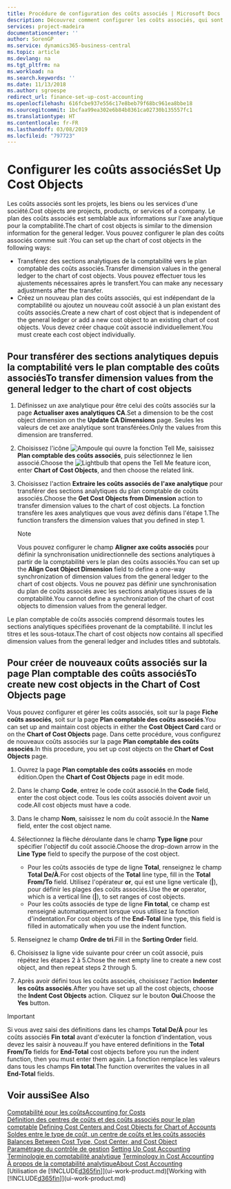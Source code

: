 ```yaml
---
title: Procédure de configuration des coûts associés | Microsoft Docs
description: Découvrez comment configurer les coûts associés, qui sont similaires aux axes analytiques pour la comptabilité.
services: project-madeira
documentationcenter: ''
author: SorenGP
ms.service: dynamics365-business-central
ms.topic: article
ms.devlang: na
ms.tgt_pltfrm: na
ms.workload: na
ms.search.keywords: ''
ms.date: 11/13/2018
ms.author: sgroespe
redirect_url: finance-set-up-cost-accounting
ms.openlocfilehash: 616fcbe937e556c17e8beb79f68bc961ea8bbe18
ms.sourcegitcommit: 1bcfaa99ea302e6b84b8361ca02730b135557fc1
ms.translationtype: HT
ms.contentlocale: fr-FR
ms.lasthandoff: 03/08/2019
ms.locfileid: "797723"
---
```

# <a name="set-up-cost-objects"></a><span data-ttu-id="cd357-103">Configurer les coûts associés</span><span class="sxs-lookup"><span data-stu-id="cd357-103">Set Up Cost Objects</span></span>
<span data-ttu-id="cd357-104">Les coûts associés sont les projets, les biens ou les services d'une société.</span><span class="sxs-lookup"><span data-stu-id="cd357-104">Cost objects are projects, products, or services of a company.</span></span> <span data-ttu-id="cd357-105">Le plan des coûts associés est semblable aux informations sur l'axe analytique pour la comptabilité.</span><span class="sxs-lookup"><span data-stu-id="cd357-105">The chart of cost objects is similar to the dimension information for the general ledger.</span></span> <span data-ttu-id="cd357-106">Vous pouvez configurer le plan des coûts associés comme suit :</span><span class="sxs-lookup"><span data-stu-id="cd357-106">You can set up the chart of cost objects in the following ways:</span></span>  

* <span data-ttu-id="cd357-107">Transférez des sections analytiques de la comptabilité vers le plan comptable des coûts associés.</span><span class="sxs-lookup"><span data-stu-id="cd357-107">Transfer dimension values in the general ledger to the chart of cost objects.</span></span> <span data-ttu-id="cd357-108">Vous pouvez effectuer tous les ajustements nécessaires après le transfert.</span><span class="sxs-lookup"><span data-stu-id="cd357-108">You can make any necessary adjustments after the transfer.</span></span>  
* <span data-ttu-id="cd357-109">Créez un nouveau plan des coûts associés, qui est indépendant de la comptabilité ou ajoutez un nouveau coût associé à un plan existant des coûts associés.</span><span class="sxs-lookup"><span data-stu-id="cd357-109">Create a new chart of cost object that is independent of the general ledger or add a new cost object to an existing chart of cost objects.</span></span> <span data-ttu-id="cd357-110">Vous devez créer chaque coût associé individuellement.</span><span class="sxs-lookup"><span data-stu-id="cd357-110">You must create each cost object individually.</span></span>  

## <a name="to-transfer-dimension-values-from-the-general-ledger-to-the-chart-of-cost-objects"></a><span data-ttu-id="cd357-111">Pour transférer des sections analytiques depuis la comptabilité vers le plan comptable des coûts associés</span><span class="sxs-lookup"><span data-stu-id="cd357-111">To transfer dimension values from the general ledger to the chart of cost objects</span></span>  
1.  <span data-ttu-id="cd357-112">Définissez un axe analytique pour être celui des coûts associés sur la page **Actualiser axes analytiques CA**.</span><span class="sxs-lookup"><span data-stu-id="cd357-112">Set a dimension to be the cost object dimension on the **Update CA Dimensions** page.</span></span> <span data-ttu-id="cd357-113">Seules les valeurs de cet axe analytique sont transférées.</span><span class="sxs-lookup"><span data-stu-id="cd357-113">Only the values from this dimension are transferred.</span></span>  
2.  <span data-ttu-id="cd357-114">Choisissez l'icône ![Ampoule qui ouvre la fonction Tell Me](media/ui-search/search_small.png "Dites-moi ce que vous voulez faire"), saisissez **Plan comptable des coûts associés**, puis sélectionnez le lien associé.</span><span class="sxs-lookup"><span data-stu-id="cd357-114">Choose the ![Lightbulb that opens the Tell Me feature](media/ui-search/search_small.png "Tell me what you want to do") icon, enter **Chart of Cost Objects**, and then choose the related link.</span></span>  
3.  <span data-ttu-id="cd357-115">Choisissez l'action **Extraire les coûts associés de l'axe analytique** pour transférer des sections analytiques du plan comptable de coûts associés.</span><span class="sxs-lookup"><span data-stu-id="cd357-115">Choose the **Get Cost Objects from Dimension** action to transfer dimension values to the chart of cost objects.</span></span> <span data-ttu-id="cd357-116">La fonction transfère les axes analytiques que vous avez définis dans l'étape 1.</span><span class="sxs-lookup"><span data-stu-id="cd357-116">The function transfers the dimension values that you defined in step 1.</span></span>  

    > [!NOTE]  
    >  <span data-ttu-id="cd357-117">Vous pouvez configurer le champ **Aligner axe coûts associés** pour définir la synchronisation unidirectionnelle des sections analytiques à partir de la comptabilité vers le plan des coûts associés.</span><span class="sxs-lookup"><span data-stu-id="cd357-117">You can set up the **Align Cost Object Dimension**  field to define a one-way synchronization of dimension values from the general ledger to the chart of cost objects.</span></span> <span data-ttu-id="cd357-118">Vous ne pouvez pas définir une synchronisation du plan de coûts associés avec les sections analytiques issues de la comptabilité.</span><span class="sxs-lookup"><span data-stu-id="cd357-118">You cannot define a synchronization of the chart of cost objects to dimension values from the general ledger.</span></span>  

<span data-ttu-id="cd357-119">Le plan comptable de coûts associés comprend désormais toutes les sections analytiques spécifiées provenant de la comptabilité. Il inclut les titres et les sous-totaux.</span><span class="sxs-lookup"><span data-stu-id="cd357-119">The chart of cost objects now contains all specified dimension values from the general ledger and includes titles and subtotals.</span></span>  

## <a name="to-create-new-cost-objects-in-the-chart-of-cost-objects-page"></a><span data-ttu-id="cd357-120">Pour créer de nouveaux coûts associés sur la page Plan comptable des coûts associés</span><span class="sxs-lookup"><span data-stu-id="cd357-120">To create new cost objects in the Chart of Cost Objects page</span></span>  
<span data-ttu-id="cd357-121">Vous pouvez configurer et gérer les coûts associés, soit sur la page **Fiche coûts associés**, soit sur la page **Plan comptable des coûts associés**.</span><span class="sxs-lookup"><span data-stu-id="cd357-121">You can set up and maintain cost objects in either the **Cost Object Card** card or on the **Chart of Cost Objects** page.</span></span> <span data-ttu-id="cd357-122">Dans cette procédure, vous configurez de nouveaux coûts associés sur la page **Plan comptable des coûts associés**.</span><span class="sxs-lookup"><span data-stu-id="cd357-122">In this procedure, you set up cost objects on the **Chart of Cost Objects** page.</span></span>  

1.  <span data-ttu-id="cd357-123">Ouvrez la page **Plan comptable des coûts associés** en mode édition.</span><span class="sxs-lookup"><span data-stu-id="cd357-123">Open the **Chart of Cost Objects** page in edit mode.</span></span>  
2.  <span data-ttu-id="cd357-124">Dans le champ **Code**, entrez le code coût associé.</span><span class="sxs-lookup"><span data-stu-id="cd357-124">In the **Code** field, enter the cost object code.</span></span> <span data-ttu-id="cd357-125">Tous les coûts associés doivent avoir un code.</span><span class="sxs-lookup"><span data-stu-id="cd357-125">All cost objects must have a code.</span></span>  
3.  <span data-ttu-id="cd357-126">Dans le champ **Nom**, saisissez le nom du coût associé.</span><span class="sxs-lookup"><span data-stu-id="cd357-126">In the **Name** field, enter the cost object name.</span></span>  
4.  <span data-ttu-id="cd357-127">Sélectionnez la flèche déroulante dans le champ **Type ligne** pour spécifier l'objectif du coût associé.</span><span class="sxs-lookup"><span data-stu-id="cd357-127">Choose the drop-down arrow in the **Line Type** field to specify the purpose of the cost object.</span></span>  

    * <span data-ttu-id="cd357-128">Pour les coûts associés de type de ligne **Total**, renseignez le champ **Total De/À**.</span><span class="sxs-lookup"><span data-stu-id="cd357-128">For cost objects of the **Total** line type, fill in the **Total From/To** field.</span></span> <span data-ttu-id="cd357-129">Utilisez l'opérateur **or**, qui est une ligne verticale (**&#124;**), pour définir les plages des coûts associés.</span><span class="sxs-lookup"><span data-stu-id="cd357-129">Use the **or** operator, which is a vertical line (**&#124;**), to set ranges of cost objects.</span></span>  
    * <span data-ttu-id="cd357-130">Pour les coûts associés de type de ligne **Fin total**, ce champ est renseigné automatiquement lorsque vous utilisez la fonction d'indentation.</span><span class="sxs-lookup"><span data-stu-id="cd357-130">For cost objects of the **End-Total** line type, this field is filled in automatically when you use  the indent function.</span></span>  
5.  <span data-ttu-id="cd357-131">Renseignez le champ **Ordre de tri**.</span><span class="sxs-lookup"><span data-stu-id="cd357-131">Fill in the **Sorting Order** field.</span></span>  
6.  <span data-ttu-id="cd357-132">Choisissez la ligne vide suivante pour créer un coût associé, puis répétez les étapes 2 à 5.</span><span class="sxs-lookup"><span data-stu-id="cd357-132">Chose the next empty line to create a new cost object, and then repeat steps 2 through 5.</span></span>  
7.  <span data-ttu-id="cd357-133">Après avoir défini tous les coûts associés, choisissez l'action **Indenter les coûts associés**.</span><span class="sxs-lookup"><span data-stu-id="cd357-133">After you have set up all the cost objects, choose the **Indent Cost Objects** action.</span></span> <span data-ttu-id="cd357-134">Cliquez sur le bouton **Oui**.</span><span class="sxs-lookup"><span data-stu-id="cd357-134">Choose the **Yes** button.</span></span>  

> [!IMPORTANT]  
>  <span data-ttu-id="cd357-135">Si vous avez saisi des définitions dans les champs **Total De/À** pour les coûts associés **Fin total** avant d'exécuter la fonction d'indentation, vous devez les saisir à nouveau.</span><span class="sxs-lookup"><span data-stu-id="cd357-135">If you have entered definitions in the **Total From/To** fields for **End-Total** cost objects before you run the indent function, then you must enter them again.</span></span> <span data-ttu-id="cd357-136">La fonction remplace les valeurs dans tous les champs **Fin total**.</span><span class="sxs-lookup"><span data-stu-id="cd357-136">The function overwrites the values in all **End-Total** fields.</span></span>  

## <a name="see-also"></a><span data-ttu-id="cd357-137">Voir aussi</span><span class="sxs-lookup"><span data-stu-id="cd357-137">See Also</span></span>  
[<span data-ttu-id="cd357-138">Comptabilité pour les coûts</span><span class="sxs-lookup"><span data-stu-id="cd357-138">Accounting for Costs</span></span>](finance-manage-cost-accounting.md)  
<span data-ttu-id="cd357-139">[Définition des centres de coûts et des coûts associés pour le plan comptable](finance-defining-cost-centers-and-cost-objects-for-chart-of-accounts.md) </span><span class="sxs-lookup"><span data-stu-id="cd357-139">[Defining Cost Centers and Cost Objects for Chart of Accounts](finance-defining-cost-centers-and-cost-objects-for-chart-of-accounts.md) </span></span>  
<span data-ttu-id="cd357-140">[Soldes entre le type de coût, un centre de coûts et les coûts associés](finance-balances-between-cost-type-cost-center-and-cost-object.md) </span><span class="sxs-lookup"><span data-stu-id="cd357-140">[Balances Between Cost Type, Cost Center, and Cost Object](finance-balances-between-cost-type-cost-center-and-cost-object.md) </span></span>  
<span data-ttu-id="cd357-141">[Paramétrage du contrôle de gestion](finance-set-up-cost-accounting.md) </span><span class="sxs-lookup"><span data-stu-id="cd357-141">[Setting Up Cost Accounting](finance-set-up-cost-accounting.md) </span></span>  
<span data-ttu-id="cd357-142">[Terminologie en comptabilité analytique](finance-terminology-in-cost-accounting.md) </span><span class="sxs-lookup"><span data-stu-id="cd357-142">[Terminology in Cost Accounting](finance-terminology-in-cost-accounting.md) </span></span>  
[<span data-ttu-id="cd357-143">À propos de la comptabilité analytique</span><span class="sxs-lookup"><span data-stu-id="cd357-143">About Cost Accounting</span></span>](finance-about-cost-accounting.md)  
<span data-ttu-id="cd357-144">[Utilisation de [!INCLUDE[d365fin](includes/d365fin_md.md)]](ui-work-product.md)</span><span class="sxs-lookup"><span data-stu-id="cd357-144">[Working with [!INCLUDE[d365fin](includes/d365fin_md.md)]](ui-work-product.md)</span></span>
